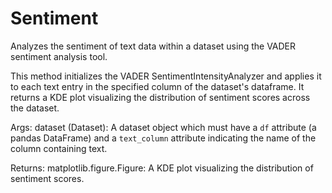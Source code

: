 # Sentiment

Analyzes the sentiment of text data within a dataset using the VADER sentiment analysis tool.

This method initializes the VADER SentimentIntensityAnalyzer and applies it to each text entry
in the specified column of the dataset's dataframe. It returns a KDE plot visualizing the distribution
of sentiment scores across the dataset.

Args:
dataset (Dataset): A dataset object which must have a `df` attribute (a pandas DataFrame)
and a `text_column` attribute indicating the name of the column containing text.

Returns:
matplotlib.figure.Figure: A KDE plot visualizing the distribution of sentiment scores.